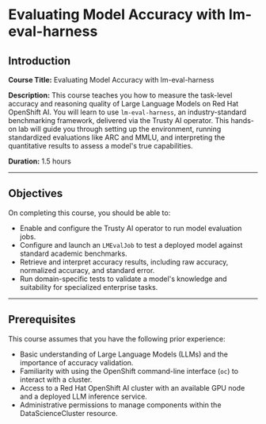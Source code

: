 # Evaluating Model Accuracy with lm-eval-harness

## Introduction

**Course Title:** Evaluating Model Accuracy with lm-eval-harness

**Description:**
This course teaches you how to measure the task-level accuracy and reasoning quality of Large Language Models on Red Hat OpenShift AI. You will learn to use `lm-eval-harness`, an industry-standard benchmarking framework, delivered via the Trusty AI operator. This hands-on lab will guide you through setting up the environment, running standardized evaluations like ARC and MMLU, and interpreting the quantitative results to assess a model's true capabilities.

**Duration:** 1.5 hours

---

## Objectives

On completing this course, you should be able to:

* Enable and configure the Trusty AI operator to run model evaluation jobs.
* Configure and launch an `LMEvalJob` to test a deployed model against standard academic benchmarks.
* Retrieve and interpret accuracy results, including raw accuracy, normalized accuracy, and standard error.
* Run domain-specific tests to validate a model's knowledge and suitability for specialized enterprise tasks.

---

## Prerequisites

This course assumes that you have the following prior experience:

* Basic understanding of Large Language Models (LLMs) and the importance of accuracy validation.
* Familiarity with using the OpenShift command-line interface (`oc`) to interact with a cluster.
* Access to a Red Hat OpenShift AI cluster with an available GPU node and a deployed LLM inference service.
* Administrative permissions to manage components within the DataScienceCluster resource.